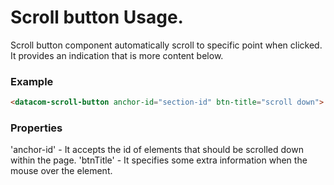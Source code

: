 # Scroll button Usage.

Scroll button component automatically scroll to specific point when clicked.
It provides an indication that is more content below.

### Example

```html
<datacom-scroll-button anchor-id="section-id" btn-title="scroll down"> </datacom-scroll-button>
```

### Properties

'anchor-id' - It accepts the id of elements that should be scrolled down within the page.
'btnTitle' - It specifies some extra information when the mouse over the element.
